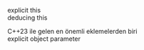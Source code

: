 explicit this <br>
deducing this <br>

C++23 ile gelen en önemli eklemelerden biri <br>
explicit object parameter
